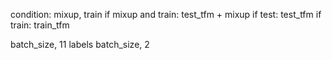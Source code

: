 condition: mixup, train
if mixup and train:
    test_tfm + mixup
if test:
    test_tfm
if train:
    train_tfm

batch_size, 11
labels batch_size, 2